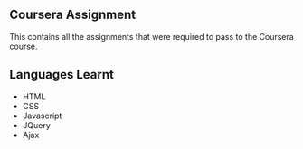 ## Coursera Assignment

This contains all the assignments that were required to pass to the Coursera course.

## Languages Learnt
- HTML
- CSS
- Javascript
- JQuery
- Ajax

